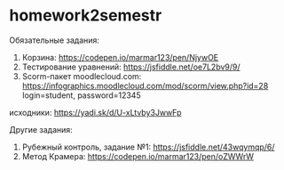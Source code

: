 # homework2semestr
Обязательные задания:
1. Корзина: https://codepen.io/marmar123/pen/NjywOE
2. Тестирование уравнений: https://jsfiddle.net/oe7L2bv9/9/
3. Scorm-пакет
moodlecloud.com: https://infographics.moodlecloud.com/mod/scorm/view.php?id=28 login=student, password=12345

исходники: https://yadi.sk/d/U-xLtvby3JwwFp

Другие задания:
1. Рубежный контроль, задание №1: https://jsfiddle.net/43wqymqp/6/
2. Метод Крамера: https://codepen.io/marmar123/pen/oZWWrW
